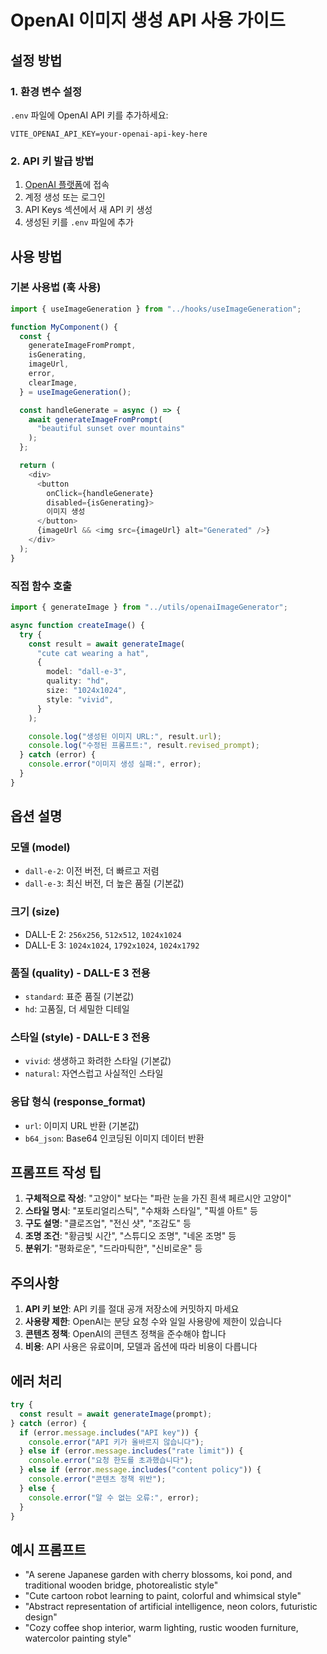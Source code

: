 # OpenAI 이미지 생성 API 사용 가이드

## 설정 방법

### 1. 환경 변수 설정

`.env` 파일에 OpenAI API 키를 추가하세요:

```env
VITE_OPENAI_API_KEY=your-openai-api-key-here
```

### 2. API 키 발급 방법

1. [OpenAI 플랫폼](https://platform.openai.com/)에 접속
2. 계정 생성 또는 로그인
3. API Keys 섹션에서 새 API 키 생성
4. 생성된 키를 `.env` 파일에 추가

## 사용 방법

### 기본 사용법 (훅 사용)

```typescript
import { useImageGeneration } from "../hooks/useImageGeneration";

function MyComponent() {
  const {
    generateImageFromPrompt,
    isGenerating,
    imageUrl,
    error,
    clearImage,
  } = useImageGeneration();

  const handleGenerate = async () => {
    await generateImageFromPrompt(
      "beautiful sunset over mountains"
    );
  };

  return (
    <div>
      <button
        onClick={handleGenerate}
        disabled={isGenerating}>
        이미지 생성
      </button>
      {imageUrl && <img src={imageUrl} alt="Generated" />}
    </div>
  );
}
```

### 직접 함수 호출

```typescript
import { generateImage } from "../utils/openaiImageGenerator";

async function createImage() {
  try {
    const result = await generateImage(
      "cute cat wearing a hat",
      {
        model: "dall-e-3",
        quality: "hd",
        size: "1024x1024",
        style: "vivid",
      }
    );

    console.log("생성된 이미지 URL:", result.url);
    console.log("수정된 프롬프트:", result.revised_prompt);
  } catch (error) {
    console.error("이미지 생성 실패:", error);
  }
}
```

## 옵션 설명

### 모델 (model)

- `dall-e-2`: 이전 버전, 더 빠르고 저렴
- `dall-e-3`: 최신 버전, 더 높은 품질 (기본값)

### 크기 (size)

- DALL-E 2: `256x256`, `512x512`, `1024x1024`
- DALL-E 3: `1024x1024`, `1792x1024`, `1024x1792`

### 품질 (quality) - DALL-E 3 전용

- `standard`: 표준 품질 (기본값)
- `hd`: 고품질, 더 세밀한 디테일

### 스타일 (style) - DALL-E 3 전용

- `vivid`: 생생하고 화려한 스타일 (기본값)
- `natural`: 자연스럽고 사실적인 스타일

### 응답 형식 (response_format)

- `url`: 이미지 URL 반환 (기본값)
- `b64_json`: Base64 인코딩된 이미지 데이터 반환

## 프롬프트 작성 팁

1. **구체적으로 작성**: "고양이" 보다는 "파란 눈을 가진 흰색 페르시안 고양이"
2. **스타일 명시**: "포토리얼리스틱", "수채화 스타일", "픽셀 아트" 등
3. **구도 설명**: "클로즈업", "전신 샷", "조감도" 등
4. **조명 조건**: "황금빛 시간", "스튜디오 조명", "네온 조명" 등
5. **분위기**: "평화로운", "드라마틱한", "신비로운" 등

## 주의사항

1. **API 키 보안**: API 키를 절대 공개 저장소에 커밋하지 마세요
2. **사용량 제한**: OpenAI는 분당 요청 수와 일일 사용량에 제한이 있습니다
3. **콘텐츠 정책**: OpenAI의 콘텐츠 정책을 준수해야 합니다
4. **비용**: API 사용은 유료이며, 모델과 옵션에 따라 비용이 다릅니다

## 에러 처리

```typescript
try {
  const result = await generateImage(prompt);
} catch (error) {
  if (error.message.includes("API key")) {
    console.error("API 키가 올바르지 않습니다");
  } else if (error.message.includes("rate limit")) {
    console.error("요청 한도를 초과했습니다");
  } else if (error.message.includes("content policy")) {
    console.error("콘텐츠 정책 위반");
  } else {
    console.error("알 수 없는 오류:", error);
  }
}
```

## 예시 프롬프트

- "A serene Japanese garden with cherry blossoms, koi pond, and traditional wooden bridge, photorealistic style"
- "Cute cartoon robot learning to paint, colorful and whimsical style"
- "Abstract representation of artificial intelligence, neon colors, futuristic design"
- "Cozy coffee shop interior, warm lighting, rustic wooden furniture, watercolor painting style"

